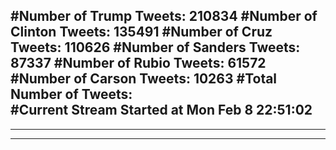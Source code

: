 #Number of Trump Tweets: 210834
#Number of Clinton Tweets: 135491
#Number of Cruz Tweets: 110626
#Number of Sanders Tweets: 87337
#Number of Rubio Tweets: 61572
#Number of Carson Tweets: 10263
#Total Number of Tweets:  
#Current Stream Started at Mon Feb  8 22:51:02
---
---
---
